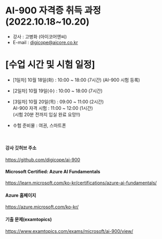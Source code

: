 # AI-900 자격증 취득 과정 (2022.10.18~10.20)

- 강사 : 고병화 (아이코어앤씨)
- E-mail : digicope@aicore.co.kr



# [수업 시간 및 시험 일정]
- [1일차] 10월 18일(화) : 10:00 ~ 18:00 (7시간)  (AI-900 시험 등록)

- [2일차] 10월 19일(수) : 10:00 ~ 18:00 (7시간)

- [3일차] 10월 20일(목) :  09:00 ~ 11:00 (2시간) <br>
     AI-900 자격 시험  :  11:00 ~ 12:00 (1시간) <br>
     (시험 20분 전까지 입실 완료 요망!!)   

- 수험 준비물 : 여권, 스마트폰

<br>

#### 강사 깃허브 주소
https://github.com/digicope/ai-900
<br>

#### Microsoft Certified: Azure AI Fundamentals
https://learn.microsoft.com/ko-kr/certifications/azure-ai-fundamentals/
<br>

#### Azure 홈페이지
https://azure.microsoft.com/ko-kr/
<br>

#### 기출 문제(examtopics)
https://www.examtopics.com/exams/microsoft/ai-900/view/


